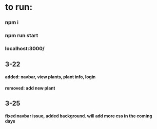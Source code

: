 # to run: # 

### npm i ###
### npm run start ###
### localhost:3000/ ###

## 3-22 ##
#### added: navbar, view plants, plant info, login ####
#### removed: add new plant ####

## 3-25 ##
#### fixed navbar issue, added background. will add more css in the coming days ####
